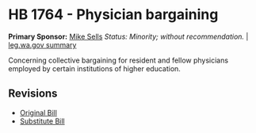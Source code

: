 # HB 1764 - Physician bargaining
**Primary Sponsor:** [Mike Sells](/person/leg/mike.sells.md)
*Status: Minority; without recommendation.* | [leg.wa.gov summary](https://app.leg.wa.gov/billsummary?BillNumber=1764&Year=2021)

Concerning collective bargaining for resident and fellow physicians employed by certain institutions of higher education.

## Revisions
* [Original Bill](1/)
* [Substitute Bill](S/)